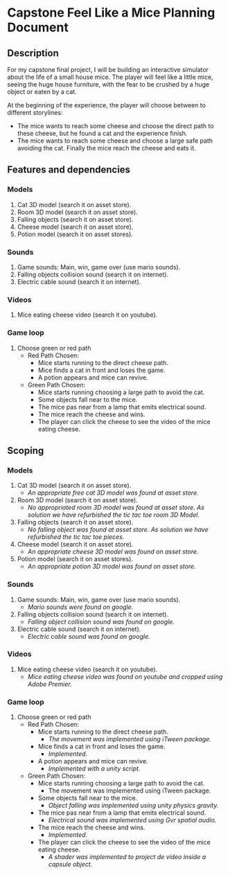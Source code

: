 # Capstone Feel Like a Mice Planning Document

## Description

For my capstone final project, I will be building an interactive simulator about the life of a small house mice. The player will feel like a little mice, seeing the huge house furniture, with the fear to be crushed by a huge object or eaten by a cat.

At the beginning of the experience, the player will choose between to different storylines:

- The mice wants to reach some cheese and choose the direct path to these cheese, but he found a cat and the experience finish.
- The mice wants to reach some cheese and choose a large safe path avoiding the cat. Finally the mice reach the cheese and eats it.

## Features and dependencies

### Models

1. Cat 3D model (search it on asset store).
2. Room 3D model (search it on asset store).
3. Falling objects (search it on asset store).
4. Cheese model (search it on asset store).
5. Potion model (search it on asset stores).

### Sounds

1. Game sounds: Main, win, game over (use mario sounds).
2. Falling objects collision sound (search it on internet).
3. Electric cable sound (search it on internet).

### Videos

1. Mice eating cheese video (search it on youtube).

### Game loop

1. Choose green or red path
   - Red Path Chosen:
     - Mice starts running to the direct cheese path.
     - Mice finds a cat in front and loses the game.
     - A potion appears and mice can revive.
   - Green Path Chosen:
     - Mice starts running choosing a large path to avoid the cat.
     - Some objects fall near to the mice.
     - The mice pas near from a lamp that emits electrical sound.
     - The mice reach the cheese and wins.
     - The player can click the cheese to see the video of the mice eating cheese.

## Scoping

### Models

1. Cat 3D model (search it on asset store).
   - *An appropriate free cat 3D model was found at asset store.*
2. Room 3D model (search it on asset store).
   - *No appropriated room 3D model was found at asset store. As solution we have refurbished the tic tac toe room 3D Model.*
3. Falling objects (search it on asset store).
   - *No falling object was found at asset store. As solution we have refurbished the tic tac toe pieces.*
4. Cheese model (search it on asset store).
   - *An appropriate cheese 3D model was found on asset store.*
5. Potion model (search it on asset stores).
   - *An appropriate potion 3D model was found on asset store.*

### Sounds

1. Game sounds: Main, win, game over (use mario sounds).
   - *Mario sounds were found on google.*
2. Falling objects collision sound (search it on internet).
   - *Falling object collision sound was found on google.*
3. Electric cable sound (search it on internet).
   - *Electric cable sound was found on google.*

### Videos

1. Mice eating cheese video (search it on youtube).
   - *Mice eating cheese video was found on youtube and cropped using Adobe Premier.*

### Game loop

1. Choose green or red path
   - Red Path Chosen:
     - Mice starts running to the direct cheese path.
       - *The movement was implemented using iTween package.*
     - Mice finds a cat in front and loses the game.
       - *Implemented.*
     - A potion appears and mice can revive.
       - *Implemented with a unity script.*
   - Green Path Chosen:
     - Mice starts running choosing a large path to avoid the cat.
       - The movement was implemented using iTween package.
     - Some objects fall near to the mice.
       - *Object falling was implemented using unity physics gravity.*
     - The mice pas near from a lamp that emits electrical sound.
       - *Electrical sound was implemented using Gvr spatial audio.*
     - The mice reach the cheese and wins.
       - *Implemented.*
     - The player can click the cheese to see the video of the mice eating cheese.
       - *A shader was implemented to project de video inside a capsule object.*